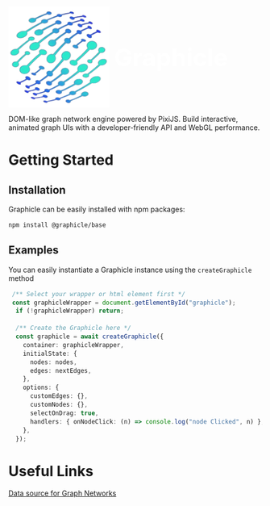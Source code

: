 

<div style="display: flex; align-items: center;">
  <img src="image-removebg.png" alt="Image" width="200" height="200" style="margin-right: 10px;">
  <strong style="font-size: 48px; color: #fff; font-weight: 700;">Graphicle</strong>
</div>


DOM-like graph network engine powered by PixiJS.
Build interactive, animated graph UIs with a developer-friendly API and WebGL performance.


# Getting Started

## Installation

Graphicle can be easily installed with npm packages:

```bash
npm install @graphicle/base
```


## Examples
You can easily instantiate a Graphicle instance using the `createGraphicle` method

```ts
 /** Select your wrapper or html element first */
 const graphicleWrapper = document.getElementById("graphicle");
  if (!graphicleWrapper) return;

  /** Create the Graphicle here */
  const graphicle = await createGraphicle({
    container: graphicleWrapper,
    initialState: {
      nodes: nodes,
      edges: nextEdges,
    },
    options: {
      customEdges: {},
      customNodes: {},
      selectOnDrag: true,
      handlers: { onNodeClick: (n) => console.log("node Clicked", n) },
    },
  });

```


# Useful Links

[Data source for Graph Networks](https://snap.stanford.edu/data/)